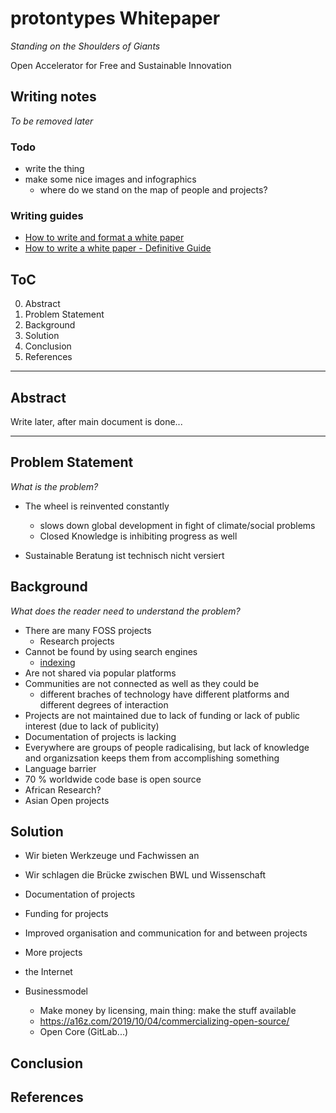 # protontypes Whitepaper

*Standing on the Shoulders of Giants*

Open Accelerator for Free and Sustainable Innovation

## Writing notes

*To be removed later*

### Todo

* write the thing
* make some nice images and infographics
  * where do we stand on the map of people and projects?



### Writing guides

* [How to write and format a white paper](https://www.foleon.com/topics/how-to-write-and-format-a-white-paper)
* [How to write a white paper - Definitive Guide](https://www.instructionalsolutions.com/blog/how-to-write-white-paper)


## ToC

0. Abstract
1. Problem Statement
2. Background
3. Solution
4. Conclusion
5. References

- - -

## Abstract

Write later, after main document is done...

- - -

## Problem Statement

*What is the problem?*

* The wheel is reinvented constantly
  * slows down global development in fight of climate/social problems
  * Closed Knowledge is inhibiting progress as well

* Sustainable Beratung ist technisch nicht versiert


## Background

*What does the reader need to understand the problem?*

* There are many FOSS projects
  * Research projects
* Cannot be found by using search engines
  * [indexing](https://www.industrytap.com/knowledge-doubling-every-12-months-soon-to-be-every-12-hours/3950)
* Are not shared via popular platforms
* Communities are not connected as well as they could be
  * different braches of technology have different platforms and different degrees of interaction
* Projects are not maintained due to lack of funding or lack of public interest (due to lack of publicity)
* Documentation of projects is lacking
* Everywhere are groups of people radicalising, but lack of knowledge and organizsation keeps them from accomplishing something
* Language barrier
* 70 % worldwide code base is open source
* African Research?
* Asian Open projects


## Solution

* Wir bieten Werkzeuge und Fachwissen an
* Wir schlagen die Brücke zwischen BWL und Wissenschaft

* Documentation of projects
* Funding for projects
* Improved organisation and communication for and between projects
* More projects
* the Internet

* Businessmodel
  * Make money by licensing, main thing: make the stuff available
  * https://a16z.com/2019/10/04/commercializing-open-source/
  * Open Core (GitLab...)

## Conclusion






## References
